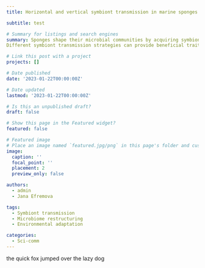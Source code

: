 ```yaml
---
title: Horizontal and vertical symbiont transmission in marine sponges

subtitle: test

# Summary for listings and search engines
summary: Sponges shape their microbial communities by acquiring symbionts through two different strategies – horizontal and vertical symbiont transmission. Vertical transmission implies that symbionts are inherited through parental gametes or brooded embryos, while horizontal transmission usually occurs through acquisition from the surrounding environment. There are generally two vertical transmission strategies from parental sponges into their offspring. Symbionts may be either transferred within eggs in oviparous sponges, or within larvae in viviparous sponges. 
Different symbiont transmission strategies can provide beneficial traits for adaptability or acclimatization of sponge holobionts to a changing environment. While vertically transmitted microbes represent hereditable traits, environmentally acquired symbionts might provide acclimatization in the same generation.

# Link this post with a project
projects: []

# Date published
date: '2023-01-22T00:00:00Z'

# Date updated
lastmod: '2023-01-22T00:00:00Z'

# Is this an unpublished draft?
draft: false

# Show this page in the Featured widget?
featured: false

# Featured image
# Place an image named `featured.jpg/png` in this page's folder and customize its options here.
image:
  caption: ''
  focal_point: ''
  placement: 2
  preview_only: false

authors:
  - admin
  - Jana Efremova

tags:
  - Symbiont transmission
  - Microbiome restructuring
  - Environmental adaptation

categories:
  - Sci-comm
---
```


the quick fox jumped over the lazy dog